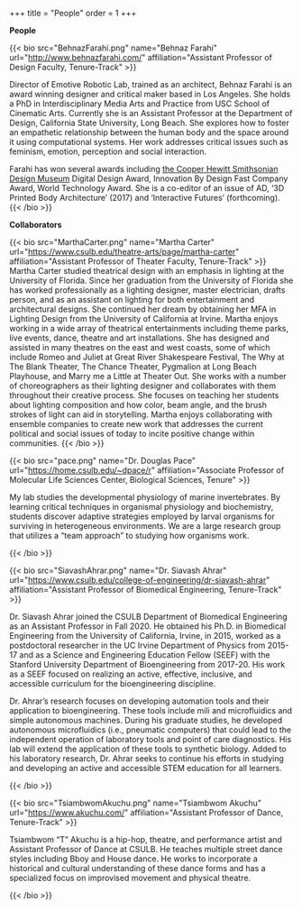 +++
title = "People"
order = 1
+++



**People**

{{< bio src="BehnazFarahi.png" name="Behnaz Farahi" url="http://www.behnazfarahi.com/" affiliation="Assistant Professor of Design Faculty, Tenure-Track" >}}

Director of Emotive Robotic Lab, trained as an architect, Behnaz Farahi is an award winning designer and critical maker based in Los Angeles. She holds a PhD in Interdisciplinary Media Arts and Practice from USC School of Cinematic Arts. Currently she is an Assistant Professor at the Department of Design, California State University, Long Beach. She explores how to foster an empathetic relationship between the human body and the space around it using computational systems. Her work addresses critical issues such as feminism, emotion, perception and social interaction. 

Farahi has won several awards including [the Cooper Hewitt Smithsonian Design Museum](https://www.cooperhewitt.org/national-design-awards/2021-national-design-awards-winners/#meet-the-winners) Digital Design Award, Innovation By Design Fast Company Award, World Technology Award. She is a co-editor of an issue of AD, ‘3D Printed Body Architecture’ (2017) and ‘Interactive Futures’ (forthcoming).
{{< /bio >}}


**Collaborators**


{{< bio src="MarthaCarter.png" name="Martha Carter" url="https://www.csulb.edu/theatre-arts/page/martha-carter" affiliation="Assistant Professor of Theater Faculty, Tenure-Track" >}}
Martha Carter studied theatrical design with an emphasis in lighting at the University of Florida. Since her graduation from the University of Florida she has worked professionally as a lighting designer, master electrician, drafts person, and as an assistant on lighting for both entertainment and architectural designs. She continued her dream by obtaining her MFA in Lighting Design from the University of California at Irvine. Martha enjoys working in a wide array of theatrical entertainments including theme parks, live events, dance, theatre and art installations. She has designed and assisted in many theatres on the east and west coasts, some of which include Romeo and Juliet at Great River Shakespeare Festival, The Why at The Blank Theater, The Chance Theater, Pygmalion at Long Beach Playhouse, and Marry me a Little at Theater Out. She works with a number of choreographers as their lighting designer and collaborates with them throughout their creative process. She focuses on teaching her students about lighting composition and how color, beam angle, and the brush strokes of light can aid in storytelling. Martha enjoys collaborating with ensemble companies to create new work that addresses the current political and social issues of today to incite positive change within communities.
{{< /bio >}}

{{< bio src="pace.png" name="Dr. Douglas Pace" url="https://home.csulb.edu/~dpace/r" affiliation="Associate Professor of Molecular Life Sciences Center, Biological Sciences, Tenure" >}}

My lab studies the developmental physiology of marine invertebrates. By learning critical techniques in organismal physiology and biochemistry, students discover adaptive strategies employed by larval organisms for surviving in heterogeneous environments. We are a large research group that utilizes a “team approach” to studying how organisms work.

{{< /bio >}}

{{< bio src="SiavashAhrar.png" name="Dr. Siavash Ahrar" url="https://www.csulb.edu/college-of-engineering/dr-siavash-ahrar" affiliation="Assistant Professor of Biomedical Engineering,   Tenure-Track" >}}

Dr. Siavash Ahrar joined the CSULB Department of Biomedical Engineering as an Assistant Professor in Fall 2020. He obtained his Ph.D. in Biomedical Engineering from the University of California, Irvine, in 2015, worked as a postdoctoral researcher in the UC Irvine Department of Physics from 2015-17 and as a Science and Engineering Education Fellow (SEEF) with the Stanford University Department of Bioengineering from 2017-20. His work as a SEEF focused on realizing an active, effective, inclusive, and accessible curriculum for the bioengineering discipline.

Dr. Ahrar’s research focuses on developing automation tools and their application to bioengineering. These tools include mili and microfluidics and simple autonomous machines. During his graduate studies, he developed autonomous microfluidics (i.e., pneumatic computers) that could lead to the independent operation of laboratory tools and point of care diagnostics. His lab will extend the application of these tools to synthetic biology. Added to his laboratory research, Dr. Ahrar seeks to continue his efforts in studying and developing an active and accessible STEM education for all learners.

{{< /bio >}}


{{< bio src="TsiambwomAkuchu.png" name="Tsiambwom Akuchu" url="https://www.akuchu.com/" affiliation="Assistant Professor of Dance,   Tenure-Track" >}}

Tsiambwom “T” Akuchu is a hip-hop, theatre, and performance artist and Assistant Professor of Dance at CSULB. He teaches multiple street dance styles including Bboy and House dance. He works to incorporate a historical and cultural understanding of these dance forms and has a specialized focus on improvised movement and physical theatre.

{{< /bio >}}
